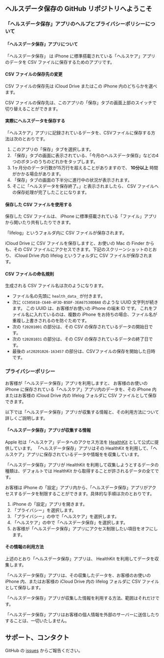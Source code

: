 ## ヘルスデータ保存の GitHub リポジトリへようこそ

### 「ヘルスデータ保存」アプリのヘルプとプライバシーポリシーについて


#### 「ヘルスデータ保存」アプリについて

「ヘルスデータ保存」 は iPhone に標準搭載されている「ヘルスケア」アプリのデータを CSV ファイルに保存するためのアプリです。


#### CSV ファイルの保存先の変更

CSV ファイルの保存先は iCloud Drive またはこの iPhone 内のどちらかを選べます。

CSV ファイルの保存先は、このアプリの「保存」タブの画面上部のスイッチで切り替えることができます。


#### 実際にヘルスデータを保存する

「ヘルスケア」アプリに記録されているデータを、CSVファイルに保存する方法は次のとおりです。

1. このアプリの「保存」タブを選択します。
2. 「保存」タブの画面に表示されている、「今月のヘルスデータ保存」などの4つのボタンのうちのどれかをタップします。
3. 1ヶ月分のデータ行数が15万行を超えることがありますので、 <strong>10分以上</strong> 時間がかかる場合があります。
4. 「保存」タブの画面の下半分に進行中の状況が表示されます。
5. そこに「ヘルスデータを保存終了。」と表示されましたら、 CSV ファイルへの保存処理が完了したことになります。

#### 保存した CSV ファイルを使用する

保存した CSV ファイルは、 iPhone に標準搭載されている「ファイル」アプリから開いたり共有したりできます。

「lifelog」というフォルダ内に CSV ファイルが保存されます。


iCloud Drive に CSV ファイルを保存しますと、お使いの Mac の Finder からも、その CSV ファイルにアクセスできます。下記のスクリーンショットのとおり、 iCloud Drive 内の lifelog というフォルダに CSV ファイルが保存されます。

#### CSV ファイルの命名規則

生成される CSV ファイル名は次のようになります。



- ファイル名の先頭に `health_data_` が付きます。
- 次に `CC505018-C640-4F3D-B5DF-3EA67530DBA8` のような UUID 文字列が続きます。 この UUID は、お客様がお使いの iPhone の端末 ID です。 これをファイル名に入れているのは、複数の iPhone をお持ちの場合、ファイル名が重複し上書きされるのを防ぐためです。
- 次の `f20201001` の部分は、その CSV の保存されているデータの開始日です。
- 次の `t20201031` の部分は、その CSV の保存されているデータの終了日です。
- 最後の `at20201026-163457` の部分は、CSVファイルの保存を開始した日時です。

### プライバシーポリシー

お客様が「ヘルスデータ保存」アプリを利用しますと、 お客様のお使いの iPhone に保存されている「ヘルスケア」アプリ内のデータを、その iPhone 内またはお客様の iCloud Drive 内の lifelog フォルダに CSV ファイルとして保存できます。

以下では「ヘルスデータ保存」アプリが収集する情報と、その利用方法について詳しくご説明します。

#### 「ヘルスデータ保存」アプリが収集する情報



Apple 社は「ヘルスケア」データへのアクセス方法を [HealthKit](https://developer.apple.com/healthkit/) として公式に提供しています。
「ヘルスデータ保存」アプリはその HealthKit を利用して、「ヘルスケア」アプリに保存されているデータや情報をを収集しています。



「ヘルスデータ保存」アプリが HealthKit を利用して収集しようとするデータの種類は、デフォルトでは HealthKit から取得することが許されるデータの全てです。

お客様は iPhone の「設定」アプリ内から、「ヘルスデータ保存」アプリがアクセスするデータを制限することができます。具体的な手順は次のとおりです。


1. iPhone の「設定」アプリを開きます。
2. 「プライバシー」を選択します。
3. 「プライバシー」の中で「ヘルスケア」を選択します。
4. 「ヘルスケア」の中で「ヘルスデータ保存」を選択します。
5. お客様が「ヘルスデータ保存」アプリにアクセス制限したい項目をオフにします。

#### その情報の利用方法

上述のとおり「ヘルスデータ保存」アプリは、 HealthKit を利用してデータを収集します。

「ヘルスデータ保存」アプリは、その収集したデータを、お客様のお使いの iPhone 内、またはお客様の iCloud Drive 内の lifelog フォルダに CSV ファイルとして保存します。

「ヘルスデータ保存」アプリが収集した情報を利用する方法、範囲はそれだけです。

「ヘルスデータ保存」アプリはお客様の個人情報を外部のサーバーに送信したりすることは、一切いたしません。

## サポート、コンタクト

GitHub の [issues](https://github.com/hgwr/save-health-data/issues) からご報告ください。
